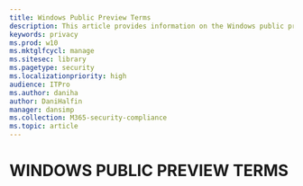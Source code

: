 ```yaml
---
title: Windows Public Preview Terms
description: This article provides information on the Windows public preview terms of service.
keywords: privacy
ms.prod: w10
ms.mktglfcycl: manage
ms.sitesec: library
ms.pagetype: security
ms.localizationpriority: high
audience: ITPro
ms.author: daniha
author: DaniHalfin
manager: dansimp
ms.collection: M365-security-compliance
ms.topic: article
---
```


# WINDOWS PUBLIC PREVIEW TERMS


